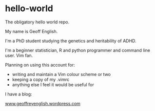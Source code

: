 # hello-world
The obligatory hello world repo.

My name is Geoff English.

I'm a PhD student studying the genetics and heritability of ADHD.

I'm a beginner statistician, R and python programmer and command line user. Vim fan.

Planning on using this account for:

- writing and maintain a Vim colour scheme or two
- keeping a copy of my .vimrc
- anything else I feel it would be useful for

I have a blog:

www.geoffreyenglish.wordpress.com
